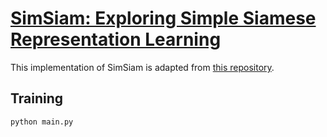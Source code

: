 # [SimSiam: Exploring Simple Siamese Representation Learning](https://arxiv.org/abs/2011.10566)
This implementation of SimSiam is adapted from [this repository](https://github.com/Reza-Safdari/SimSiam-91.9-top1-acc-on-CIFAR10/).

## Training
```
python main.py
```